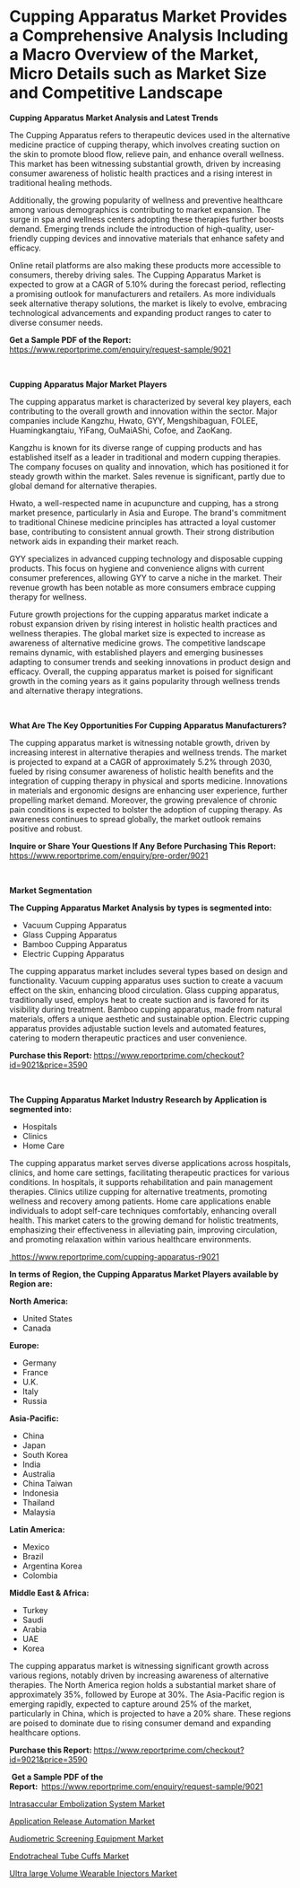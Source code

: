 <p><h1>Cupping Apparatus Market Provides a Comprehensive Analysis Including a Macro Overview of the Market, Micro Details such as Market Size and Competitive Landscape</h1></p><p><strong>Cupping Apparatus Market Analysis and Latest Trends</strong></p>
<p><p>The Cupping Apparatus refers to therapeutic devices used in the alternative medicine practice of cupping therapy, which involves creating suction on the skin to promote blood flow, relieve pain, and enhance overall wellness. This market has been witnessing substantial growth, driven by increasing consumer awareness of holistic health practices and a rising interest in traditional healing methods. </p><p>Additionally, the growing popularity of wellness and preventive healthcare among various demographics is contributing to market expansion. The surge in spa and wellness centers adopting these therapies further boosts demand. Emerging trends include the introduction of high-quality, user-friendly cupping devices and innovative materials that enhance safety and efficacy. </p><p>Online retail platforms are also making these products more accessible to consumers, thereby driving sales. The Cupping Apparatus Market is expected to grow at a CAGR of 5.10% during the forecast period, reflecting a promising outlook for manufacturers and retailers. As more individuals seek alternative therapy solutions, the market is likely to evolve, embracing technological advancements and expanding product ranges to cater to diverse consumer needs.</p></p>
<p><strong>Get a Sample PDF of the Report:&nbsp;</strong> <a href="https://www.reportprime.com/enquiry/request-sample/9021?utm_campaign=1091&utm_medium=2&utm_source=Github&utm_content=ia&utm_term=02102024&utm_id=cupping-apparatus">https://www.reportprime.com/enquiry/request-sample/9021</a></p>
<p>&nbsp;</p>
<p><strong>Cupping Apparatus Major Market Players</strong></p>
<p><p>The cupping apparatus market is characterized by several key players, each contributing to the overall growth and innovation within the sector. Major companies include Kangzhu, Hwato, GYY, Mengshibaguan, FOLEE, Huamingkangtaiu, YiFang, OuMaiAShi, Cofoe, and ZaoKang. </p><p>Kangzhu is known for its diverse range of cupping products and has established itself as a leader in traditional and modern cupping therapies. The company focuses on quality and innovation, which has positioned it for steady growth within the market. Sales revenue is significant, partly due to global demand for alternative therapies.</p><p>Hwato, a well-respected name in acupuncture and cupping, has a strong market presence, particularly in Asia and Europe. The brand's commitment to traditional Chinese medicine principles has attracted a loyal customer base, contributing to consistent annual growth. Their strong distribution network aids in expanding their market reach.</p><p>GYY specializes in advanced cupping technology and disposable cupping products. This focus on hygiene and convenience aligns with current consumer preferences, allowing GYY to carve a niche in the market. Their revenue growth has been notable as more consumers embrace cupping therapy for wellness.</p><p>Future growth projections for the cupping apparatus market indicate a robust expansion driven by rising interest in holistic health practices and wellness therapies. The global market size is expected to increase as awareness of alternative medicine grows. The competitive landscape remains dynamic, with established players and emerging businesses adapting to consumer trends and seeking innovations in product design and efficacy. Overall, the cupping apparatus market is poised for significant growth in the coming years as it gains popularity through wellness trends and alternative therapy integrations.</p></p>
<p>&nbsp;</p>
<p><strong>What Are The Key Opportunities For Cupping Apparatus Manufacturers?</strong></p>
<p><p>The cupping apparatus market is witnessing notable growth, driven by increasing interest in alternative therapies and wellness trends. The market is projected to expand at a CAGR of approximately 5.2% through 2030, fueled by rising consumer awareness of holistic health benefits and the integration of cupping therapy in physical and sports medicine. Innovations in materials and ergonomic designs are enhancing user experience, further propelling market demand. Moreover, the growing prevalence of chronic pain conditions is expected to bolster the adoption of cupping therapy. As awareness continues to spread globally, the market outlook remains positive and robust.</p></p>
<p><strong>Inquire or Share Your Questions If Any Before Purchasing This Report:</strong> <a href="https://www.reportprime.com/enquiry/pre-order/9021?utm_campaign=1091&utm_medium=2&utm_source=Github&utm_content=ia&utm_term=02102024&utm_id=cupping-apparatus">https://www.reportprime.com/enquiry/pre-order/9021</a></p>
<p>&nbsp;</p>
<p><strong>Market Segmentation</strong></p>
<p><strong>The Cupping Apparatus Market Analysis by types is segmented into:</strong></p>
<p><ul><li>Vacuum Cupping Apparatus</li><li>Glass Cupping Apparatus</li><li>Bamboo Cupping Apparatus</li><li>Electric Cupping Apparatus</li></ul></p>
<p><p>The cupping apparatus market includes several types based on design and functionality. Vacuum cupping apparatus uses suction to create a vacuum effect on the skin, enhancing blood circulation. Glass cupping apparatus, traditionally used, employs heat to create suction and is favored for its visibility during treatment. Bamboo cupping apparatus, made from natural materials, offers a unique aesthetic and sustainable option. Electric cupping apparatus provides adjustable suction levels and automated features, catering to modern therapeutic practices and user convenience.</p></p>
<p><strong>Purchase this Report:&nbsp;</strong><a href="https://www.reportprime.com/checkout?id=9021&price=3590&utm_campaign=1091&utm_medium=2&utm_source=Github&utm_content=ia&utm_term=02102024&utm_id=cupping-apparatus">https://www.reportprime.com/checkout?id=9021&price=3590</a></p>
<p>&nbsp;</p>
<p><strong>The Cupping Apparatus Market Industry Research by Application is segmented into:</strong></p>
<p><ul><li>Hospitals</li><li>Clinics</li><li>Home Care</li></ul></p>
<p><p>The cupping apparatus market serves diverse applications across hospitals, clinics, and home care settings, facilitating therapeutic practices for various conditions. In hospitals, it supports rehabilitation and pain management therapies. Clinics utilize cupping for alternative treatments, promoting wellness and recovery among patients. Home care applications enable individuals to adopt self-care techniques comfortably, enhancing overall health. This market caters to the growing demand for holistic treatments, emphasizing their effectiveness in alleviating pain, improving circulation, and promoting relaxation within various healthcare environments.</p></p>
<p><a href="https://www.reportprime.com/cupping-apparatus-r9021?utm_campaign=1091&utm_medium=2&utm_source=Github&utm_content=ia&utm_term=02102024&utm_id=cupping-apparatus">&nbsp;https://www.reportprime.com/cupping-apparatus-r9021</a></p>
<p><strong>In terms of Region, the Cupping Apparatus Market Players available by Region are:</strong></p>
<p>
    <p> <strong> North America: </strong>
        <ul>
            <li>United States</li>
            <li>Canada</li>
        </ul>
        </p> 
    <p> <strong> Europe: </strong>
        <ul>
            <li>Germany</li>
            <li>France</li>
            <li>U.K.</li>
            <li>Italy</li>
            <li>Russia</li>
        </ul>
        </p> 
    <p> <strong> Asia-Pacific: </strong>
        <ul>
            <li>China</li>
            <li>Japan</li>
            <li>South Korea</li>
            <li>India</li>
            <li>Australia</li>
            <li>China Taiwan</li>
            <li>Indonesia</li>
            <li>Thailand</li>
            <li>Malaysia</li>
        </ul>
        </p> 
    <p> <strong> Latin America: </strong>
        <ul>
            <li>Mexico</li>
            <li>Brazil</li>
            <li>Argentina Korea</li>
            <li>Colombia</li>
        </ul>
        </p> 
    <p> <strong> Middle East & Africa: </strong>
        <ul>
            <li>Turkey</li>
            <li>Saudi</li>
            <li>Arabia</li>
            <li>UAE</li>
            <li>Korea</li>
        </ul>
    </p>
    </p>
<p><p>The cupping apparatus market is witnessing significant growth across various regions, notably driven by increasing awareness of alternative therapies. The North America region holds a substantial market share of approximately 35%, followed by Europe at 30%. The Asia-Pacific region is emerging rapidly, expected to capture around 25% of the market, particularly in China, which is projected to have a 20% share. These regions are poised to dominate due to rising consumer demand and expanding healthcare options.</p></p>
<p><strong>Purchase this Report: </strong><a href="https://www.reportprime.com/checkout?id=9021&price=3590&utm_campaign=1091&utm_medium=2&utm_source=Github&utm_content=ia&utm_term=02102024&utm_id=cupping-apparatus">https://www.reportprime.com/checkout?id=9021&price=3590</a></p>
<p>&nbsp;<strong>Get a Sample PDF of the Report:&nbsp;&nbsp;</strong><a href="https://www.reportprime.com/enquiry/request-sample/9021?utm_campaign=1091&utm_medium=2&utm_source=Github&utm_content=ia&utm_term=02102024&utm_id=cupping-apparatus">https://www.reportprime.com/enquiry/request-sample/9021</a></p>
<p><strong></strong></p>
<p><p><a href="https://issuu.com/reportprime-2/docs/intrasaccular-embolization-system-m_8fe262e5a6f9b5?utm_campaign=1091&utm_medium=2&utm_source=Github&utm_content=ia&utm_term=02102024&utm_id=cupping-apparatus">Intrasaccular Embolization System Market</a></p><p><a href="https://www.linkedin.com/pulse/application-release-automation-market-overview-regional-outlook-sw9uf?utm_campaign=1091&utm_medium=2&utm_source=Github&utm_content=ia&utm_term=02102024&utm_id=cupping-apparatus">Application Release Automation Market</a></p><p><a href="https://github.com/MariaWashington76/Market-Research-Report-List-1/blob/main/audiometric-screening-equipment-market.md?utm_campaign=1091&utm_medium=2&utm_source=Github&utm_content=ia&utm_term=02102024&utm_id=cupping-apparatus">Audiometric Screening Equipment Market</a></p><p><a href="https://issuu.com/reportprime-2/docs/endotracheal-tube-cuffs-market-size_0946ec4883ed49?utm_campaign=1091&utm_medium=2&utm_source=Github&utm_content=ia&utm_term=02102024&utm_id=cupping-apparatus">Endotracheal Tube Cuffs Market</a></p><p><a href="https://github.com/ClaraRSutton/Market-Research-Report-List-1/blob/main/ultra-large-volume-wearable-injectors-market.md?utm_campaign=1091&utm_medium=2&utm_source=Github&utm_content=ia&utm_term=02102024&utm_id=cupping-apparatus">Ultra large Volume Wearable Injectors Market</a></p></p>